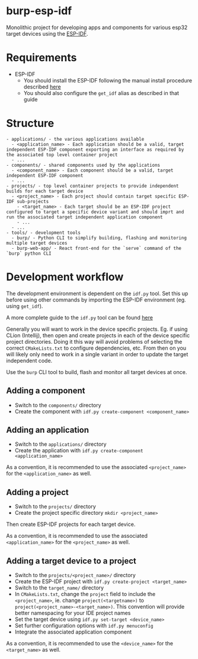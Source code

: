 # burp-esp-idf

Monolithic project for developing apps and components for various esp32 target devices using the [ESP-IDF](https://docs.espressif.com/projects/esp-idf/en/stable/esp32/index.html).

# Requirements

- ESP-IDF
  - You should install the ESP-IDF following the manual install procedure described [here](https://docs.espressif.com/projects/esp-idf/en/stable/esp32/get-started/index.html#software)
  - You should also configure the `get_idf` alias as described in that guide

# Structure

```
- applications/ - the various applications available
  - <application_name> - Each application should be a valid, target independent ESP-IDF component exporting an interface as required by the associated top level container project
  - ...
- components/ - shared components used by the applications
  - <component_name> - Each component should be a valid, target independent ESP-IDF component
  - ...
- projects/ - top level container projects to provide independent builds for each target device
  - <project_name> - Each project should contain target specific ESP-IDF sub-projects
    - <target_name> - Each target should be an ESP-IDF project configured to target a specific device variant and should imprt and run the associated target independent application component
    - ...
  - ...
- tools/ - development tools
  - burp/ - Python CLI to simplify building, flashing and monitoring multiple target devices
  - burp-web-app/ - React front-end for the `serve` command of the `burp` python CLI
```

# Development workflow

The development environment is dependent on the `idf.py` tool. Set this up before using other commands by importing the ESP-IDF environment (eg. using `get_idf`).

A more complete guide to the `idf.py` tool can be found [here](https://docs.espressif.com/projects/esp-idf/en/stable/esp32/api-guides/build-system.html#idf-py)

Generally you will want to work in the device specific projects. Eg. if using CLion (Intellij), then open and create projects in each of the device specific project directories. Doing it this way will avoid problems of selecting the correct `CMakeLists.txt` to configure dependencies, etc. From then on you will likely only need to work in a single variant in order to update the target independent code.

Use the `burp` CLI tool to build, flash and monitor all target devices at once.

## Adding a component

- Switch to the `components/` directory
- Create the component with `idf.py create-component <component_name>`

## Adding an application

- Switch to the `applications/` directory
- Create the application with `idf.py create-component <application_name>`

As a convention, it is recommended to use the associated `<project_name>` for the `<application_name>` as well.

## Adding a project

- Switch to the `projects/` directory
- Create the project specific directory `mkdir <project_name>`

Then create ESP-IDF projects for each target device.

As a convention, it is recommended to use the associated `<application_name>` for the `<project_name>` as well.

## Adding a target device to a project

- Switch to the `projects/<project_name>/` directory
- Create the ESP-IDF project with `idf.py create-project <target_name>`
- Switch to the `target_name/` directory
- In `CMakeLists.txt`, change the `project` field to include the `<project_name>`, ie. change `project(<targetname>)` to `project(<project_name>-<target_name>)`. This convention will provide better namespacing for your IDE project names
- Set the target device using `idf.py set-target <device_name>`
- Set further configuration options with `idf.py menuconfig`
- Integrate the associated application component

As a convention, it is recommended to use the `<device_name>` for the `<target_name>` as well.


